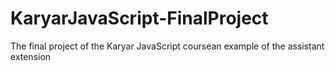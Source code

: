 # KaryarJavaScript-FinalProject
The final project of the Karyar JavaScript coursean example of the assistant extension
